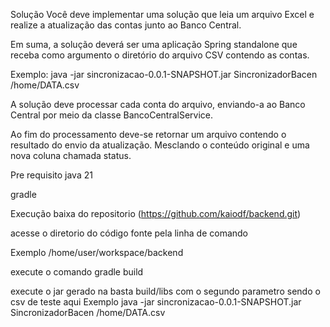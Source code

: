 Solução
Você deve implementar uma solução que leia um arquivo Excel e realize a atualização das contas junto ao Banco Central.

Em suma, a solução deverá ser uma aplicação Spring standalone que receba como argumento o diretório do arquivo CSV contendo as contas.

Exemplo: java -jar sincronizacao-0.0.1-SNAPSHOT.jar SincronizadorBacen /home/DATA.csv

A solução deve processar cada conta do arquivo, enviando-a ao Banco Central por meio da classe BancoCentralService.

Ao fim do processamento deve-se retornar um arquivo contendo o resultado do envio da atualização. Mesclando o conteúdo original e uma nova coluna chamada status.

Pre requisito
java 21

gradle

Execução
baixa do repositorio (https://github.com/kaiodf/backend.git)

acesse o diretorio do código fonte pela linha de comando

Exemplo /home/user/workspace/backend

execute o comando
gradle build

execute o jar gerado na basta build/libs com o segundo parametro sendo o csv de teste aqui
Exemplo java -jar sincronizacao-0.0.1-SNAPSHOT.jar SincronizadorBacen /home/DATA.csv
